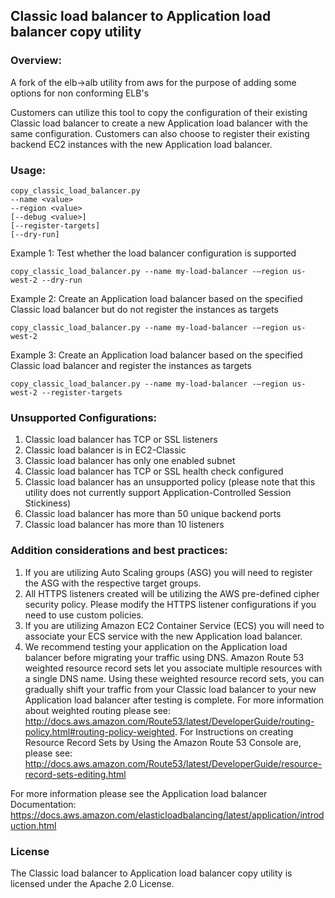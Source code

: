 ## Classic load balancer to Application load balancer copy utility
 
### Overview:
A fork of the elb->alb utility from aws for the purpose of adding some options for non conforming ELB's

Customers can utilize this tool to copy the configuration of their existing Classic load balancer to create a new Application load balancer with the same configuration. Customers can also choose to register their existing backend EC2 instances with the new Application load balancer.
 
### Usage:
```
copy_classic_load_balancer.py
--name <value>
--region <value>
[--debug <value>]
[--register-targets]
[--dry-run]
```

Example 1: Test whether the load balancer configuration is supported
```
copy_classic_load_balancer.py --name my-load-balancer -–region us-west-2 --dry-run
```

Example 2: Create an Application load balancer based on the specified Classic load balancer but do not register the instances as targets
```
copy_classic_load_balancer.py --name my-load-balancer -–region us-west-2
```

Example 3: Create an Application load balancer based on the specified Classic load balancer and register the instances as targets
```
copy_classic_load_balancer.py --name my-load-balancer -–region us-west-2 --register-targets
```
 
### Unsupported Configurations:
1. Classic load balancer has TCP or SSL listeners
2. Classic load balancer is in EC2-Classic
3. Classic load balancer has only one enabled subnet
4. Classic load balancer has TCP or SSL health check configured
5. Classic load balancer has an unsupported policy (please note that this utility does not currently support Application-Controlled Session Stickiness)
6. Classic load balancer has more than 50 unique backend ports
7. Classic load balancer has more than 10 listeners
 
### Addition considerations and best practices:
1. If you are utilizing Auto Scaling groups (ASG) you will need to register the ASG with the respective target groups.
2. All HTTPS listeners created will be utilizing the AWS pre-defined cipher security policy. Please modify the HTTPS listener configurations if you need to use custom policies.
3. If you are utilizing Amazon EC2 Container Service (ECS) you will need to associate your ECS service with the new Application load balancer.
4. We recommend testing your application on the Application load balancer before migrating your traffic using DNS. Amazon Route 53 weighted resource record sets let you associate multiple resources with a single DNS name. Using these weighted resource record sets, you can gradually shift your traffic from your Classic load balancer to your new Application load balancer after testing is complete. For more information about weighted routing please see:
http://docs.aws.amazon.com/Route53/latest/DeveloperGuide/routing-policy.html#routing-policy-weighted. For Instructions on creating Resource Record Sets by Using the Amazon Route 53 Console are, please see:
http://docs.aws.amazon.com/Route53/latest/DeveloperGuide/resource-record-sets-editing.html
 
For more information please see the Application load balancer Documentation: https://docs.aws.amazon.com/elasticloadbalancing/latest/application/introduction.html
 
### License
The Classic load balancer to Application load balancer copy utility is licensed under the Apache 2.0 License.


